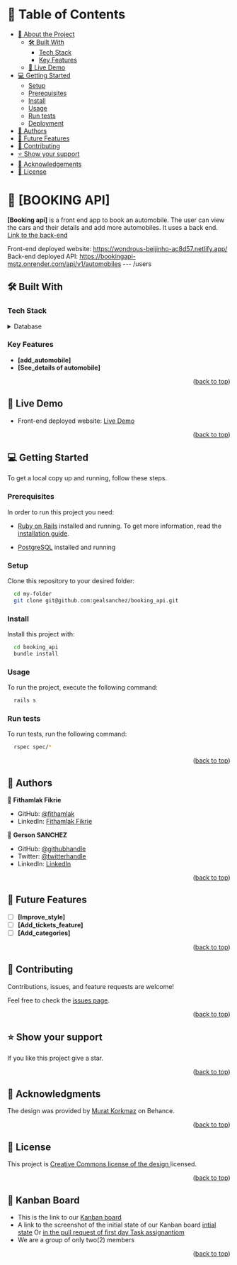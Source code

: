 # 📗 Table of Contents

- [📖 About the Project](#about-project)
  - [🛠 Built With](#built-with)
    - [Tech Stack](#tech-stack)
    - [Key Features](#key-features)
  - [🚀 Live Demo](#live-demo)
- [💻 Getting Started](#getting-started)
  - [Setup](#setup)
  - [Prerequisites](#prerequisites)
  - [Install](#install)
  - [Usage](#usage)
  - [Run tests](#run-tests)
  - [Deployment](#deployment)
- [👥 Authors](#authors)
- [🔭 Future Features](#future-features)
- [🤝 Contributing](#contributing)
- [⭐️ Show your support](#support)
- [🙏 Acknowledgements](#acknowledgements)
- [📝 License](#license)

# 📖 [BOOKING API] <a name="about-project"></a>

**[Booking api]** is a front end app to book an automobile. The user can view the cars and their details and add more automobiles. It uses a back end.
[Link to the back-end](git@github.com:gealsanchez/booking_api.git)

Front-end deployed website: https://wondrous-beijinho-ac8d57.netlify.app/
Back-end deployed API: https://bookingapi-mstz.onrender.com/api/v1/automobiles --- /users

## 🛠 Built With <a name="built-with"></a>

### Tech Stack <a name="tech-stack"></a>

<details>
<summary>Database</summary>
  <ul>
    <li><a href="https://www.postgresql.org/">PostgreSQL</a></li>
  </ul>
</details>

### Key Features <a name="key-features"></a>

- **[add_automobile]**
- **[See_details of automobile]**

<p align="right">(<a href="#readme-top">back to top</a>)</p>

## 🚀 Live Demo <a name="live-demo"></a>

- Front-end deployed website: [Live Demo](https://wondrous-beijinho-ac8d57.netlify.app/)

<p align="right">(<a href="#readme-top">back to top</a>)</p>

## 💻 Getting Started <a name="getting-started"></a>

To get a local copy up and running, follow these steps.

### Prerequisites

In order to run this project you need:

- [Ruby on Rails](https://rubyonrails.org/) installed and running. To get more information, read the [installation guide](https://guides.rubyonrails.org/).

- [PostgreSQL](https://www.postgresql.org/) installed and running

### Setup

Clone this repository to your desired folder:

```sh
  cd my-folder
  git clone git@github.com:gealsanchez/booking_api.git
```

### Install

Install this project with:

```sh
  cd booking_api
  bundle install
```

### Usage

To run the project, execute the following command:

```sh
  rails s
```

### Run tests

To run tests, run the following command:

```sh
  rspec spec/*
```

<p align="right">(<a href="#readme-top">back to top</a>)</p>

## 👥 Authors <a name="authors"></a>

👤 **Fithamlak Fikrie**

- GitHub: [@fithamlak](https://github.com/fithamlak)
- LinkedIn: [Fithamlak Fikrie](https://www.linkedin.com/in/fithamlak-fikrie)

👤 **Gerson SANCHEZ**

- GitHub: [@githubhandle](https://github.com/gealsanchez)
- Twitter: [@twitterhandle](https://twitter.com/gealsanchez)
- LinkedIn: [LinkedIn](https://www.linkedin.com/in/gerson-sanchez-88309b57/)

<p align="right">(<a href="#readme-top">back to top</a>)</p>

## 🔭 Future Features <a name="future-features"></a>

- [ ] **[Improve_style]**
- [ ] **[Add_tickets_feature]**
- [ ] **[Add_categories]**

<p align="right">(<a href="#readme-top">back to top</a>)</p>

## 🤝 Contributing <a name="contributing"></a>

Contributions, issues, and feature requests are welcome!

Feel free to check the [issues page](../../issues/).

<p align="right">(<a href="#readme-top">back to top</a>)</p>

## ⭐️ Show your support <a name="support"></a>

If you like this project give a star.

<p align="right">(<a href="#readme-top">back to top</a>)</p>

## 🙏 Acknowledgments <a name="acknowledgements"></a>

The design was provided by [Murat Korkmaz](https://www.behance.net/muratk) on Behance.

<p align="right">(<a href="#readme-top">back to top</a>)</p>

## 📝 License <a name="license"></a>

This project is [Creative Commons license of the design ](https://creativecommons.org/licenses/by-nc/4.0/legalcode) licensed.

<p align="right">(<a href="#readme-top">back to top</a>)</p>

## 📝 Kanban Board <a name="kanban"></a>

- This is the link to our [Kanban board](https://github.com/gealsanchez/booking_api/projects/1)
- A link to the screenshot of the initial state of our Kanban board [intial state](https://user-images.githubusercontent.com/49729863/247973510-40e065a5-d21e-478c-b72b-34d953baf37f.PNG) Or [in the pull request of first day Task assignantiom](https://github.com/gealsanchez/booking_api/issues/12)
- We are a group of only two(2) members

<p align="right">(<a href="#readme-top">back to top</a>)</p>
